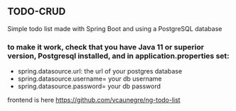 ## TODO-CRUD

Simple todo list made with Spring Boot and using a PostgreSQL database

### to make it work, check that you have Java 11 or superior version, Postgresql installed, and in application.properties set:

- spring.datasource.url: the url of your postgres database
- spring.datasource.username= your db username
- spring.datasource.password= your db password

frontend is here https://github.com/vcaunegre/ng-todo-list
